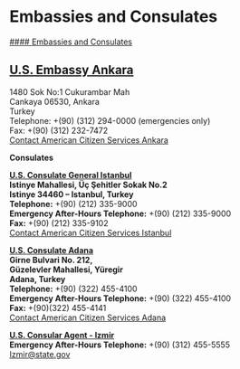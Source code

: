 # Embassies and Consulates

[#### Embassies and Consulates](javascript:void(0); "Embassies and Consulates")

## [U.S. Embassy Ankara](https://tr.usembassy.gov)

1480 Sok No:1 Cukurambar Mah   
Cankaya 06530, Ankara  
Turkey  
Telephone: +(90) (312) 294-0000 (emergencies only)  
Fax: +(90) (312) 232-7472  
[Contact American Citizen Services Ankara](https://tr.usembassy.gov/u-s-citizen-services/contact-acs-ankara/)

**Consulates**

**[U.S. Consulate General Istanbul](https://tr.usembassy.gov)  
Istinye Mahallesi, Üç Şehitler Sokak No.2  
Istinye 34460 – Istanbul, Turkey  
Telephone:** +(90) (212) 335-9000  
**Emergency After-Hours Telephone:** +(90) (212) 335-9000  
**Fax:** +(90) (212) 335-9102  
[Contact American Citizen Services Istanbul](https://tr.usembassy.gov/u-s-citizen-services/contact-acs-istanbul/)

**[U.S. Consulate Adana](https://tr.usembassy.gov)  
Girne Bulvari No. 212,  
Güzelevler Mahallesi, Yüregir  
Adana, Turkey  
Telephone:** +(90) (322) 455-4100  
**Emergency After-Hours Telephone:** +(90) (322) 455-4100  
**Fax:** +(90)(322) 455-4141  
[Contact American Citizen Services Adana](https://tr.usembassy.gov/u-s-citizen-services/contact-acs-adana/)

**[U.S. Consular Agent - Izmir](https://tr.usembassy.gov)  
Emergency After-Hours Telephone:** +(90) (312) 455-5555  
[Izmir@state.gov](mailto:Izmir@state.gov)